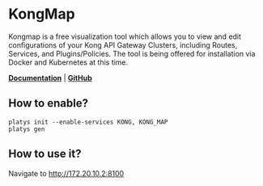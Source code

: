 # KongMap

Kongmap is a free visualization tool which allows you to view and edit configurations of your Kong API Gateway Clusters, including Routes, Services, and Plugins/Policies. The tool is being offered for installation via Docker and Kubernetes at this time. 

**[Documentation](https://github.com/yesinteractive/kong-map)** | **[GitHub](https://github.com/yesinteractive/kong-map)**

## How to enable?

```
platys init --enable-services KONG, KONG_MAP
platys gen
```

## How to use it?

Navigate to <http://172.20.10.2:8100>
